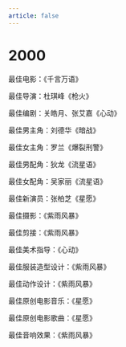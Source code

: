 ```yaml
---
article: false
---
```


# 2000

最佳电影：《千言万语》

最佳导演：杜琪峰《枪火》

最佳编剧：关皓月、张艾嘉《心动》

最佳男主角：刘德华《暗战》

最佳女主角：罗兰《爆裂刑警》

最佳男配角：狄龙《流星语》

最佳女配角：吴家丽《流星语》

最佳新演员：张柏芝《星愿》

最佳摄影：《紫雨风暴》

最佳剪接：《紫雨风暴》

最佳美术指导：《心动》

最佳服装造型设计：《紫雨风暴》

最佳动作设计：《紫雨风暴》

最佳原创电影音乐：《星愿》

最佳原创电影歌曲：《星愿》

最佳音响效果：《紫雨风暴》